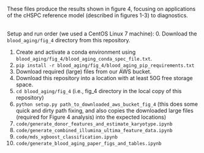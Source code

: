 These files produce the results shown in figure 4, focusing on applications of the cHSPC reference model (described in figures 1-3) to diagnostics.
<br/><br/>

Setup and run order (we used a CentOS Linux 7 machine):
0. Download the `blood_aging/fig_4` directory from this repository.
1. Create and activate a conda environment using `blood_aging/fig_4/blood_aging_conda_spec_file.txt`.
2. `pip install -r blood_aging/fig_4/blood_aging_pip_requirements.txt`
3. Download required (large) files from our AWS bucket.
4. Download this repository into a location with at least 50G free storage space.
5. `cd blood_aging/fig_4` (i.e., fig_4 directory in the local copy of this repository)
6. `python setup.py path_to_downloaded_aws_bucket_fig_4` (this does some quick and dirty path fixing, and also copies the downloaded large files (required for Figure 4 analysis) into the expected locations)
7. `code/generate_donor_features_and_estimate_karyotype.ipynb`
8. `code/generate_combined_illumina_ultima_feature_data.ipynb`
9. `code/mds_xgboost_classification.ipynb`
10. `code/generate_blood_aging_paper_figs_and_tables.ipynb`

